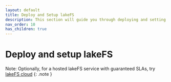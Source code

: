 ```yaml
---
layout: default
title: Deploy and Setup lakeFS
description: This section will guide you through deploying and setting up a production-suitable lakeFS environment.
nav_order: 10
has_children: true
---
```


# Deploy and setup lakeFS

Note: Optionally, for a hosted lakeFS service with guaranteed SLAs, try [lakeFS cloud](https://lakefs.cloud)
{: .note }